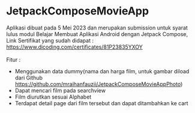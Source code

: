 # JetpackComposeMovieApp

Aplikasi dibuat pada 5 Mei 2023 dan merupakan submission untuk syarat lulus modul Belajar Membuat Aplikasi Android dengan Jetpack Compose, Link Sertifikat yang sudah didapat : https://www.dicoding.com/certificates/81P23835YXOY
<br><br>Fitur :
- Menggunakan data dummy(nama dan harga film, untuk gambar diload dari Github https://github.com/mraihanfauzii/JetpackComposeMovieAppPhoto)
- Dapat mencari film pada searchview
- Film diurutkan sesuai Alphabet
- Terdapat detail page dari film tersebut dan dapat ditambahkan ke cart
